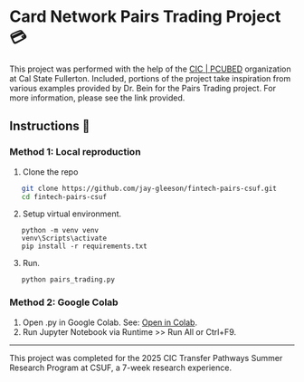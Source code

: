 # Card Network Pairs Trading Project 💳
This project was performed with the help of the [CIC | PCUBED](https://www.fullerton.edu/ecs/cicpcubed/) organization at Cal State Fullerton. Included, portions of the project take inspiration from various examples provided by Dr. Bein for the Pairs Trading project. For more information, please see the link provided.

## Instructions 📝
### Method 1: Local reproduction
   1. Clone the repo
   ```bash 
      git clone https://github.com/jay-gleeson/fintech-pairs-csuf.git
      cd fintech-pairs-csuf
   ```
   2. Setup virtual environment.
   ```
      python -m venv venv
      venv\Scripts\activate
      pip install -r requirements.txt
   ```
   3. Run.
   ```
      python pairs_trading.py
   ```

### Method 2: Google Colab
1. Open .py in Google Colab.
   See: [Open in Colab](https://github.com/jay-gleeson/fintech-pairs-csuf/blob/main/pairs_trading.py).
2. Run Jupyter Notebook via Runtime >> Run All or Ctrl+F9.

---

This project was completed for the 2025 CIC Transfer Pathways Summer Research Program at CSUF, a 7-week research experience.
